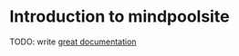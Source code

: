 # Introduction to mindpoolsite

TODO: write [great documentation](http://jacobian.org/writing/great-documentation/what-to-write/)
